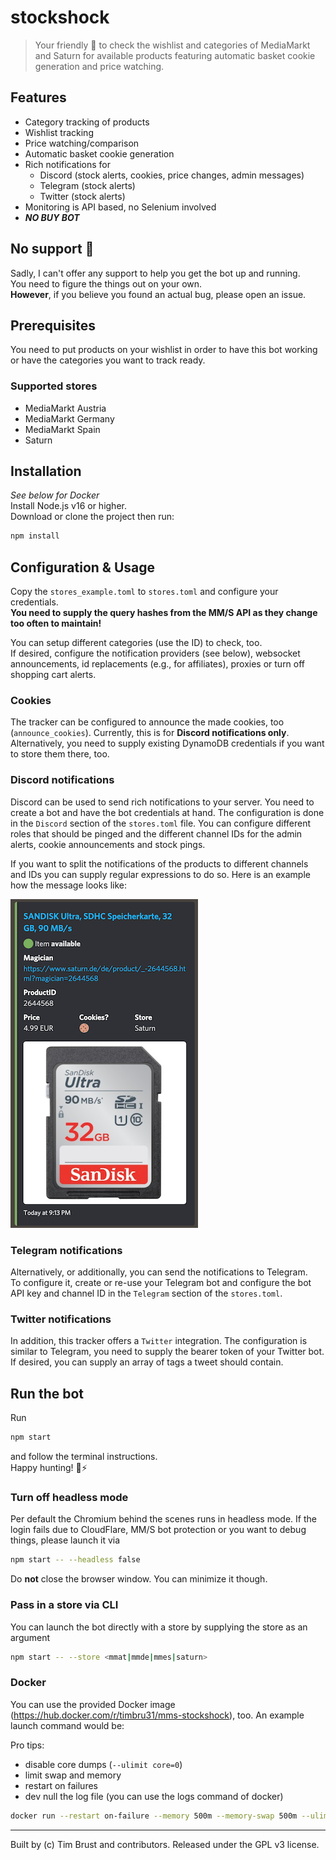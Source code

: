 # stockshock

> Your friendly 🤖 to check the wishlist and categories of MediaMarkt and Saturn for available products featuring automatic basket cookie generation and price watching.

## Features

-   Category tracking of products
-   Wishlist tracking
-   Price watching/comparison
-   Automatic basket cookie generation
-   Rich notifications for
    -   Discord (stock alerts, cookies, price changes, admin messages)
    -   Telegram (stock alerts)
    -   Twitter (stock alerts)
-   Monitoring is API based, no Selenium involved
-   **_NO BUY BOT_**

## No support 🚨

Sadly, I can't offer any support to help you get the bot up and running.  
You need to figure the things out on your own.  
**However**, if you believe you found an actual bug, please open an issue.

## Prerequisites

You need to put products on your wishlist in order to have this bot working or have the categories you want to track ready.

### Supported stores

-   MediaMarkt Austria
-   MediaMarkt Germany
-   MediaMarkt Spain
-   Saturn

## Installation

_See below for Docker_  
Install Node.js v16 or higher.  
Download or clone the project then run:

```sh
npm install
```

## Configuration & Usage

Copy the `stores_example.toml` to `stores.toml` and configure your credentials.  
**You need to supply the query hashes from the MM/S API as they change too often to maintain!**

You can setup different categories (use the ID) to check, too.  
If desired, configure the notification providers (see below), websocket announcements, id replacements (e.g., for affiliates), proxies or turn off shopping cart alerts.

### Cookies

The tracker can be configured to announce the made cookies, too (`announce_cookies`). Currently, this is for **Discord notifications only**.
Alternatively, you need to supply existing DynamoDB credentials if you want to store them there, too.

### Discord notifications

Discord can be used to send rich notifications to your server. You need to create a bot and have the bot credentials at hand. The configuration is done in the `Discord` section of the `stores.toml` file. You can configure different roles that should be pinged and the different channel IDs for the admin alerts, cookie announcements and stock pings.

If you want to split the notifications of the products to different channels and IDs you can supply regular expressions to do so.
Here is an example how the message looks like:

![Discord Notification](docs/stockshock-discord-notification.png)

### Telegram notifications

Alternatively, or additionally, you can send the notifications to Telegram.  
To configure it, create or re-use your Telegram bot and configure the bot API key and channel ID in the `Telegram` section of the `stores.toml`.

### Twitter notifications

In addition, this tracker offers a `Twitter` integration. The configuration is similar to Telegram, you need to supply the bearer token of your Twitter bot.  
If desired, you can supply an array of tags a tweet should contain.

## Run the bot

Run

```sh
npm start
```

and follow the terminal instructions.  
Happy hunting! 🏹⚡️

### Turn off headless mode

Per default the Chromium behind the scenes runs in headless mode. If the login fails due to CloudFlare, MM/S bot protection or you want to debug things, please launch it via

```sh
npm start -- --headless false
```

Do **not** close the browser window. You can minimize it though.

### Pass in a store via CLI

You can launch the bot directly with a store by supplying the store as an argument

```sh
npm start -- --store <mmat|mmde|mmes|saturn>
```

### Docker

You can use the provided Docker image (https://hub.docker.com/r/timbru31/mms-stockshock), too.
An example launch command would be:

Pro tips:

-   disable core dumps (`--ulimit core=0`)
-   limit swap and memory
-   restart on failures
-   dev null the log file (you can use the logs command of docker)

```sh
docker run --restart on-failure --memory 500m --memory-swap 500m --ulimit core=0 -v /dev/null:/opt/mms-stockshock/stockshock.log -v $PWD/stores.toml:/opt/mms-stockshock/stores.toml -v $PWD/cooldowns.json:/opt/mms-stockshock/cooldowns.json -v $PWD/basket-cooldowns.json:/opt/mms-stockshock/basket-cooldowns.json -v /etc/letsencrypt/live/my-domain/privkey.pem:/opt/mms-stockshock/key.pem -v /etc/letsencrypt/live/my-domain/fullchain.pem:/opt/mms-stockshock/cert.pem -e "STORE=saturn" -p 8080:8080 -d timbru31/mms-stockshock
```

---

Built by (c) Tim Brust and contributors. Released under the GPL v3 license.
